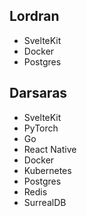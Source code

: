 
## Lordran

- SvelteKit
- Docker
- Postgres

## Darsaras

- SvelteKit
- PyTorch
- Go
- React Native
- Docker
- Kubernetes
- Postgres
- Redis
- SurrealDB